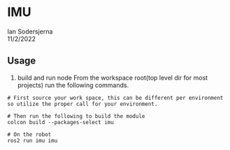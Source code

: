 # IMU
Ian Sodersjerna  
11/2/2022

## Usage
1. build and run node
From the workspace root(top level dir for most projects) run the following commands.
```shell
# First source your work space, this can be different per environment so utilize the proper call for your environment.

# Then run the following to build the module
colcon build --packages-select imu

# On the robot
ros2 run imu imu 
```